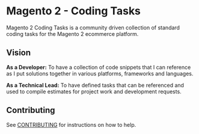 # Magento 2 - Coding Tasks

Magento 2 Coding Tasks is a community driven collection of standard coding tasks for the Magento 2 ecommerce platform.

## Vision

**As a Developer:** To have a collection of code snippets that I can reference as I put solutions together in various 
platforms, frameworks and languages.

**As a Technical Lead:** To have defined tasks that can be referenced and used to compile estimates for project work and 
development requests.

## Contributing

See [CONTRIBUTING](/CONTRIBUTING.md) for instructions on how to help.
